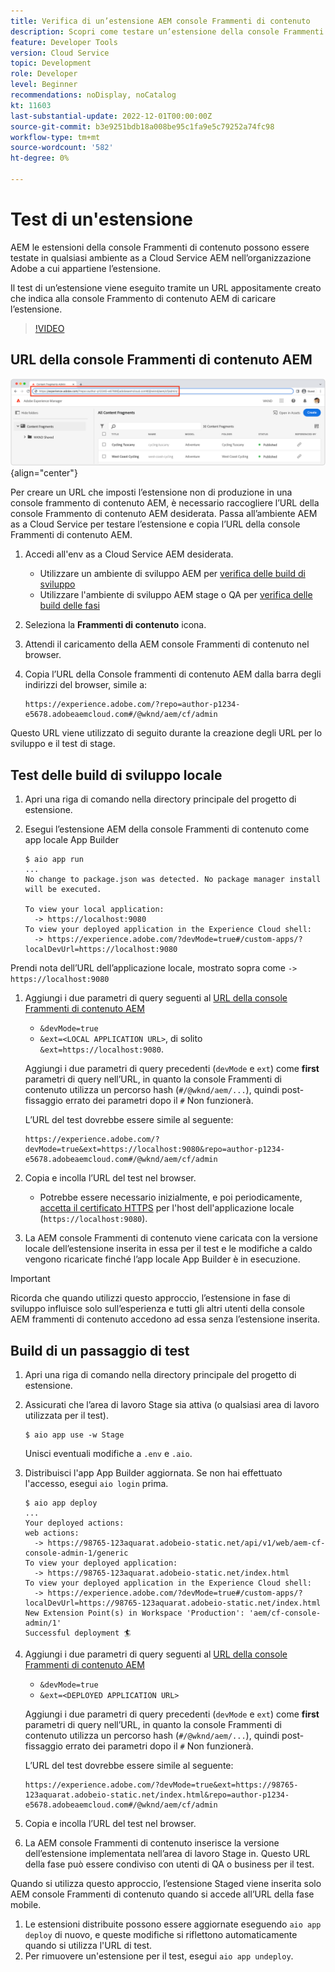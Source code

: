 ```yaml
---
title: Verifica di un’estensione AEM console Frammenti di contenuto
description: Scopri come testare un’estensione della console Frammenti di contenuto AEM prima della distribuzione in produzione.
feature: Developer Tools
version: Cloud Service
topic: Development
role: Developer
level: Beginner
recommendations: noDisplay, noCatalog
kt: 11603
last-substantial-update: 2022-12-01T00:00:00Z
source-git-commit: b3e9251bdb18a008be95c1fa9e5c79252a74fc98
workflow-type: tm+mt
source-wordcount: '582'
ht-degree: 0%

---
```



# Test di un&#39;estensione

AEM le estensioni della console Frammenti di contenuto possono essere testate in qualsiasi ambiente as a Cloud Service AEM nell’organizzazione Adobe a cui appartiene l’estensione.

Il test di un’estensione viene eseguito tramite un URL appositamente creato che indica alla console Frammento di contenuto AEM di caricare l’estensione.

>[!VIDEO](https://video.tv.adobe.com/v/3412877?quality=12&learn=on)

## URL della console Frammenti di contenuto AEM

![URL della console Frammenti di contenuto AEM](./assets/test/content-fragment-console-url.png){align="center"}

Per creare un URL che imposti l’estensione non di produzione in una console frammento di contenuto AEM, è necessario raccogliere l’URL della console Frammento di contenuto AEM desiderata. Passa all’ambiente AEM as a Cloud Service per testare l’estensione e copia l’URL della console Frammenti di contenuto AEM.

1. Accedi all&#39;env as a Cloud Service AEM desiderata.

   + Utilizzare un ambiente di sviluppo AEM per [verifica delle build di sviluppo](#testing-development-builds)
   + Utilizzare l&#39;ambiente di sviluppo AEM stage o QA per [verifica delle build delle fasi](#testing-stage-builds)

1. Seleziona la __Frammenti di contenuto__ icona.
1. Attendi il caricamento della AEM console Frammenti di contenuto nel browser.
1. Copia l’URL della Console frammenti di contenuto AEM dalla barra degli indirizzi del browser, simile a:

   ```
   https://experience.adobe.com/?repo=author-p1234-e5678.adobeaemcloud.com#/@wknd/aem/cf/admin
   ```

Questo URL viene utilizzato di seguito durante la creazione degli URL per lo sviluppo e il test di stage.

## Test delle build di sviluppo locale

1. Apri una riga di comando nella directory principale del progetto di estensione.
1. Esegui l’estensione AEM della console Frammenti di contenuto come app locale App Builder

   ```shell
   $ aio app run
   ...
   No change to package.json was detected. No package manager install will be executed.
   
   To view your local application:
     -> https://localhost:9080
   To view your deployed application in the Experience Cloud shell:
     -> https://experience.adobe.com/?devMode=true#/custom-apps/?localDevUrl=https://localhost:9080
   ```

Prendi nota dell’URL dell’applicazione locale, mostrato sopra come `-> https://localhost:9080`

1. Aggiungi i due parametri di query seguenti al [URL della console Frammenti di contenuto AEM](#aem-content-fragment-console-url)
   + `&devMode=true`
   + `&ext=<LOCAL APPLICATION URL>`, di solito `&ext=https://localhost:9080`.

   Aggiungi i due parametri di query precedenti (`devMode` e `ext`) come __first__ parametri di query nell’URL, in quanto la console Frammenti di contenuto utilizza un percorso hash (`#/@wknd/aem/...`), quindi post-fissaggio errato dei parametri dopo il `#` Non funzionerà.

   L’URL del test dovrebbe essere simile al seguente:

   ```
   https://experience.adobe.com/?devMode=true&ext=https://localhost:9080&repo=author-p1234-e5678.adobeaemcloud.com#/@wknd/aem/cf/admin
   ```

1. Copia e incolla l’URL del test nel browser.

   + Potrebbe essere necessario inizialmente, e poi periodicamente, [accetta il certificato HTTPS](https://developer.adobe.com/uix/docs/services/aem-cf-console-admin/extension-development/#accepting-the-certificate-first-time-users) per l&#39;host dell&#39;applicazione locale (`https://localhost:9080`).

1. La AEM console Frammenti di contenuto viene caricata con la versione locale dell’estensione inserita in essa per il test e le modifiche a caldo vengono ricaricate finché l’app locale App Builder è in esecuzione.

>[!IMPORTANT]
>
>Ricorda che quando utilizzi questo approccio, l’estensione in fase di sviluppo influisce solo sull’esperienza e tutti gli altri utenti della console AEM frammenti di contenuto accedono ad essa senza l’estensione inserita.


## Build di un passaggio di test

1. Apri una riga di comando nella directory principale del progetto di estensione.
1. Assicurati che l’area di lavoro Stage sia attiva (o qualsiasi area di lavoro utilizzata per il test).

   ```shell
   $ aio app use -w Stage
   ```

   Unisci eventuali modifiche a `.env` e `.aio`.

1. Distribuisci l&#39;app App Builder aggiornata. Se non hai effettuato l&#39;accesso, esegui `aio login` prima.

   ```shell
   $ aio app deploy
   ...
   Your deployed actions:
   web actions:
     -> https://98765-123aquarat.adobeio-static.net/api/v1/web/aem-cf-console-admin-1/generic 
   To view your deployed application:
     -> https://98765-123aquarat.adobeio-static.net/index.html
   To view your deployed application in the Experience Cloud shell:
     -> https://experience.adobe.com/?devMode=true#/custom-apps/?localDevUrl=https://98765-123aquarat.adobeio-static.net/index.html
   New Extension Point(s) in Workspace 'Production': 'aem/cf-console-admin/1'
   Successful deployment 🏄
   ```

1. Aggiungi i due parametri di query seguenti al [URL della console Frammenti di contenuto AEM](#aem-content-fragment-console-url)
   + `&devMode=true`
   + `&ext=<DEPLOYED APPLICATION URL>`

   Aggiungi i due parametri di query precedenti (`devMode` e `ext`) come __first__ parametri di query nell’URL, in quanto la console Frammenti di contenuto utilizza un percorso hash (`#/@wknd/aem/...`), quindi post-fissaggio errato dei parametri dopo il `#` Non funzionerà.

   L’URL del test dovrebbe essere simile al seguente:

   ```
   https://experience.adobe.com/?devMode=true&ext=https://98765-123aquarat.adobeio-static.net/index.html&repo=author-p1234-e5678.adobeaemcloud.com#/@wknd/aem/cf/admin
   ```

1. Copia e incolla l’URL del test nel browser.
1. La AEM console Frammenti di contenuto inserisce la versione dell’estensione implementata nell’area di lavoro Stage in. Questo URL della fase può essere condiviso con utenti di QA o business per il test.

Quando si utilizza questo approccio, l’estensione Staged viene inserita solo AEM console Frammenti di contenuto quando si accede all’URL della fase mobile.

1. Le estensioni distribuite possono essere aggiornate eseguendo `aio app deploy` di nuovo, e queste modifiche si riflettono automaticamente quando si utilizza l&#39;URL di test.
1. Per rimuovere un&#39;estensione per il test, esegui `aio app undeploy`.



